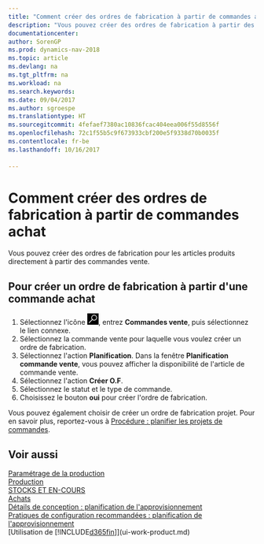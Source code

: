 ```yaml
---
title: "Comment créer des ordres de fabrication à partir de commandes achat"
description: "Vous pouvez créer des ordres de fabrication à partir des commandes vente dans le département Ventes & marketing."
documentationcenter: 
author: SorenGP
ms.prod: dynamics-nav-2018
ms.topic: article
ms.devlang: na
ms.tgt_pltfrm: na
ms.workload: na
ms.search.keywords: 
ms.date: 09/04/2017
ms.author: sgroespe
ms.translationtype: HT
ms.sourcegitcommit: 4fefaef7380ac10836fcac404eea006f55d8556f
ms.openlocfilehash: 72c1f55b5c9f673933cbf200e5f9338d70b0035f
ms.contentlocale: fr-be
ms.lasthandoff: 10/16/2017

---
```

# <a name="how-to-create-production-orders-from-sales-orders"></a>Comment créer des ordres de fabrication à partir de commandes achat
Vous pouvez créer des ordres de fabrication pour les articles produits directement à partir des commandes vente.  

## <a name="to-create-a-production-order-from-a-sales-order"></a>Pour créer un ordre de fabrication à partir d'une commande achat  

1.  Sélectionnez l'icône ![Page ou état pour la recherche](media/ui-search/search_small.png "Page ou état pour la recherche"), entrez **Commandes vente**, puis sélectionnez le lien connexe.  
2.  Sélectionnez la commande vente pour laquelle vous voulez créer un ordre de fabrication.  
3.  Sélectionnez l'action **Planification**. Dans la fenêtre **Planification commande vente**, vous pouvez afficher la disponibilité de l'article de commande vente.  
4.  Sélectionnez l'action **Créer O.F**.  
5.  Sélectionnez le statut et le type de commande.  
6.  Choisissez le bouton **oui** pour créer l'ordre de fabrication.

Vous pouvez également choisir de créer un ordre de fabrication projet. Pour en savoir plus, reportez\-vous à [Procédure : planifier les projets de commandes](production-how-to-plan-project-orders.md).   

## <a name="see-also"></a>Voir aussi  
[Paramétrage de la production](production-configure-production-processes.md)  
[Production](production-manage-manufacturing.md)    
[STOCKS ET EN-COURS](inventory-manage-inventory.md)  
[Achats](purchasing-manage-purchasing.md)  
[Détails de conception : planification de l'approvisionnement](design-details-supply-planning.md)   
[Pratiques de configuration recommandées : planification de l'approvisionnement](setup-best-practices-supply-planning.md)  
[Utilisation de [!INCLUDE[d365fin](includes/d365fin_md.md)]](ui-work-product.md)

